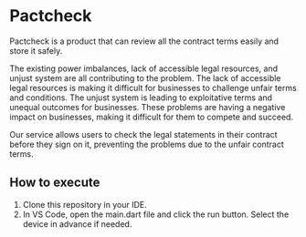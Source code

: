 # Pactcheck

Pactcheck is a product that can review all the contract terms easily and store it safely.

The existing power imbalances, lack of accessible legal resources, and unjust system are all contributing to the problem.
The lack of accessible legal resources is making it difficult for businesses to challenge unfair terms and conditions.
The unjust system is leading to exploitative terms and unequal outcomes for businesses.
These problems are having a negative impact on businesses, making it difficult for them to compete and succeed.

Our service allows users to check the legal statements in their contract before they sign on it, preventing the problems due to the unfair contract terms.

## How to execute
1. Clone this repository in your IDE.
2. In VS Code, open the main.dart file and click the run button. Select the device in advance if needed. 